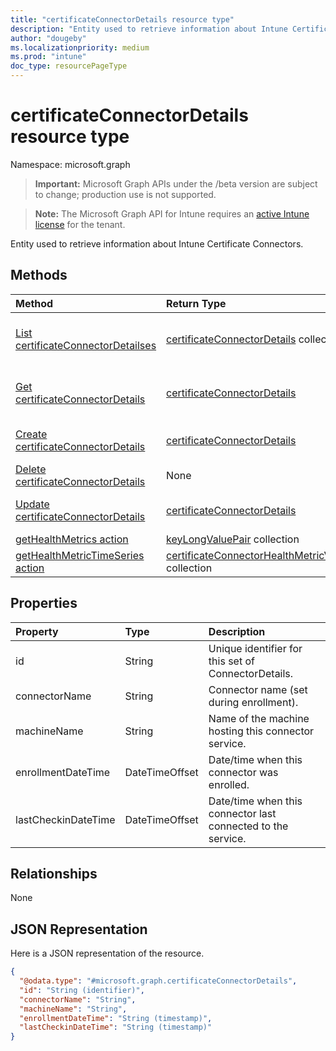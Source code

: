 ```yaml
---
title: "certificateConnectorDetails resource type"
description: "Entity used to retrieve information about Intune Certificate Connectors."
author: "dougeby"
ms.localizationpriority: medium
ms.prod: "intune"
doc_type: resourcePageType
---
```


# certificateConnectorDetails resource type

Namespace: microsoft.graph

> **Important:** Microsoft Graph APIs under the /beta version are subject to change; production use is not supported.

> **Note:** The Microsoft Graph API for Intune requires an [active Intune license](https://go.microsoft.com/fwlink/?linkid=839381) for the tenant.

Entity used to retrieve information about Intune Certificate Connectors.

## Methods
|Method|Return Type|Description|
|:---|:---|:---|
|[List certificateConnectorDetailses](../api/intune-raimportcerts-certificateconnectordetails-list.md)|[certificateConnectorDetails](../resources/intune-raimportcerts-certificateconnectordetails.md) collection|List properties and relationships of the [certificateConnectorDetails](../resources/intune-raimportcerts-certificateconnectordetails.md) objects.|
|[Get certificateConnectorDetails](../api/intune-raimportcerts-certificateconnectordetails-get.md)|[certificateConnectorDetails](../resources/intune-raimportcerts-certificateconnectordetails.md)|Read properties and relationships of the [certificateConnectorDetails](../resources/intune-raimportcerts-certificateconnectordetails.md) object.|
|[Create certificateConnectorDetails](../api/intune-raimportcerts-certificateconnectordetails-create.md)|[certificateConnectorDetails](../resources/intune-raimportcerts-certificateconnectordetails.md)|Create a new [certificateConnectorDetails](../resources/intune-raimportcerts-certificateconnectordetails.md) object.|
|[Delete certificateConnectorDetails](../api/intune-raimportcerts-certificateconnectordetails-delete.md)|None|Deletes a [certificateConnectorDetails](../resources/intune-raimportcerts-certificateconnectordetails.md).|
|[Update certificateConnectorDetails](../api/intune-raimportcerts-certificateconnectordetails-update.md)|[certificateConnectorDetails](../resources/intune-raimportcerts-certificateconnectordetails.md)|Update the properties of a [certificateConnectorDetails](../resources/intune-raimportcerts-certificateconnectordetails.md) object.|
|[getHealthMetrics action](../api/intune-raimportcerts-certificateconnectordetails-gethealthmetrics.md)|[keyLongValuePair](../resources/intune-shared-keylongvaluepair.md) collection|Not yet documented|
|[getHealthMetricTimeSeries action](../api/intune-raimportcerts-certificateconnectordetails-gethealthmetrictimeseries.md)|[certificateConnectorHealthMetricValue](../resources/intune-raimportcerts-certificateconnectorhealthmetricvalue.md) collection|Not yet documented|

## Properties
|Property|Type|Description|
|:---|:---|:---|
|id|String|Unique identifier for this set of ConnectorDetails.|
|connectorName|String|Connector name (set during enrollment).|
|machineName|String|Name of the machine hosting this connector service.|
|enrollmentDateTime|DateTimeOffset|Date/time when this connector was enrolled.|
|lastCheckinDateTime|DateTimeOffset|Date/time when this connector last connected to the service.|

## Relationships
None

## JSON Representation
Here is a JSON representation of the resource.
<!-- {
  "blockType": "resource",
  "keyProperty": "id",
  "@odata.type": "microsoft.graph.certificateConnectorDetails"
}
-->
``` json
{
  "@odata.type": "#microsoft.graph.certificateConnectorDetails",
  "id": "String (identifier)",
  "connectorName": "String",
  "machineName": "String",
  "enrollmentDateTime": "String (timestamp)",
  "lastCheckinDateTime": "String (timestamp)"
}
```



